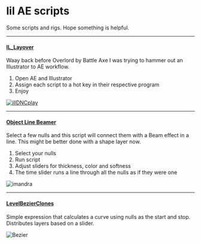 <div>

# lil AE scripts

Some scripts and rigs.
Hope something is helpful.

</div>
<div>
<div>

---

#### [IL_Layover](https://github.com/lilsmokie/AE-scripts/tree/main/IllDance_v0.5)

Waay back before Overlord by Battle Axe I was trying to hammer out an Illustrator to AE workflow.

1. Open AE and Illustrator
2. Assign each script to a hot key in their respective program
3. Enjoy
  
[![illDNCplay](https://user-images.githubusercontent.com/88659624/129334521-12a944a1-072e-4878-894b-dfe0d9c158a6.png)](https://vimeo.com/50225682)

</div>
<div>

---

#### [Object Line Beamer](https://github.com/lilsmokie/AE-scripts/blob/main/ObjectLineBeamer_v004.jsx)

  Select a few nulls and this script will connect them with a Beam effect in a line. 
  This might be better done with a shape layer now.

1. Select your nulls
2. Run script
3. Adjust sliders for thickness, color and softness
4. The time slider runs a line through all the nulls as if they were one

  ![imandra](https://user-images.githubusercontent.com/88659624/129369069-20abb1ff-d6e7-4162-9e6d-25233d8bf16f.gif)


</div>
<div>

---

#### [LevelBezierClones](https://github.com/lilsmokie/AE_scripts_and_rigs/tree/main/LevelBezierClones_v006)
  
  Simple expression that calculates a curve using nulls as the start and stop. Distributes layers based on a slider.

![Bezier](https://user-images.githubusercontent.com/88659624/129393404-36a6cdff-9a95-4193-9ce0-05045ffb03ed.gif)



</div>
</div>
